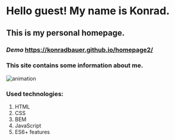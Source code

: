 # **Hello guest! My name is Konrad.**

## This is my personal homepage.

### *Demo* https://konradbauer.github.io/homepage2/

### This site contains some information about me. 
![animation](https://github.com/KonradBauer/homepage2/blob/main/images/homepageAnimation.gif?raw=true)

### Used technologies:

1. HTML
2. CSS
3. BEM 
4. JavaScript
5. ES6+ features
